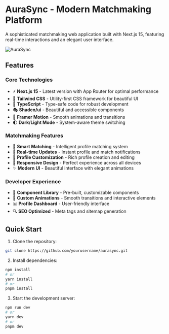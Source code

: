 # AuraSync - Modern Matchmaking Platform

A sophisticated matchmaking web application built with Next.js 15, featuring real-time interactions and an elegant user interface.

![AuraSync](https://byiy0cu7m2.ufs.sh/f/Luc8xnAhTG7IcqP1SNFBOo2Zp5tbMSy1QazRTXUnCKFqwL9f)

## Features

### Core Technologies
- ⚡ **Next.js 15** - Latest version with App Router for optimal performance
- 🎨 **Tailwind CSS** - Utility-first CSS framework for beautiful UI
- 📘 **TypeScript** - Type-safe code for robust development
- 🎭 **Shadcn/ui** - Beautiful and accessible components
- 🌟 **Framer Motion** - Smooth animations and transitions
- 🌓 **Dark/Light Mode** - System-aware theme switching

### Matchmaking Features
- 💝 **Smart Matching** - Intelligent profile matching system
- 🔄 **Real-time Updates** - Instant profile and match notifications
- 🎯 **Profile Customization** - Rich profile creation and editing
- 📱 **Responsive Design** - Perfect experience across all devices
- ✨ **Modern UI** - Beautiful interface with elegant animations

### Developer Experience
- 🧩 **Component Library** - Pre-built, customizable components
- 🎨 **Custom Animations** - Smooth transitions and interactive elements
- 📊 **Profile Dashboard** - User-friendly interface
- 🔍 **SEO Optimized** - Meta tags and sitemap generation

## Quick Start

1. Clone the repository:
```bash
git clone https://github.com/yourusername/aurasync.git
```
2. Install dependencies:
```bash
npm install
# or
yarn install
# or
pnpm install
```
3. Start the development server:
```bash
npm run dev
# or
yarn dev
# or
pnpm dev
